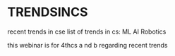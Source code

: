 # TRENDSINCS
recent trends in cse
list of trends in cs:
ML
AI
Robotics



this webinar is for 4thcs a nd b regarding recent trends
